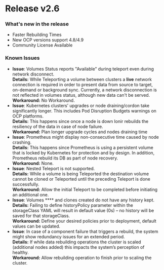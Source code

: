 # Release v2.6



### What's new in the release

* Faster Rebuilding Times
* New OCP versions support 4.8/4.9
* Community License Available

### Known Issues

* **Issue**: Volumes Status reports "Available" during teleport even during network disconnect.\
  **Details:** While Teleporting a volume between clusters a **live** network connection is required in order to present data from source to target, on-demand or background sync. Currently, a network disconnection is not reflected in volumes status, although new data can't be served.\
  **Workaround:** No Workaround.
* **Issue**: Kubernetes clusters’ upgrades or node draining/cordon take significantly longer. This includes Pod Disruption Budgets warnings on OCP platforms.\
  **Details:** This happens since once a node is down Ionir rebuilds the resiliency of the data in case of node failure.\
  **Workaround:** Plan longer upgrade cycles and nodes draining time
* **Issue**: Prometheus might display non-consecutive time caused by node crashing.\
  **Details:** This happens since Prometheus is using a persistent volume that is locked by Kubernetes for protection and by design. In addition, Prometheus rebuild its DB as part of node recovery.\
  **Workaround:** None.
* **Issue**: Nested Teleport is not supported.\
  **Details:** While a volume is being Teleported the destination volume cannot be cloned or Teleported until the preceding Teleport is done successfully.\
  **Workaround:** Allow the initial Teleport to be completed before initiating an additional one.
* **Issue**: Volumes **** and clones created do not have any history kept.\
  **Details:** Failing to define historyPolicy parameter within the storageClass YAML will result in default value (0s) – no history will be saved for that storageClass.\
  **Workaround:** Define your desired policies prior to deployment, default values can be updated.
* **Issue**: In case of a component failure that triggers a rebuild, the system might show redundancy issues for an extended period.\
  **Details:** If while data rebuilding operations the cluster is scaled (additional nodes added) this impacts the system’s perception of healthy.\
  **Workaround:**  Allow rebuilding operation to finish prior to scaling the cluster.
